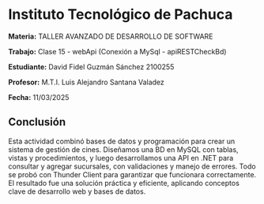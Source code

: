 # Instituto Tecnológico de Pachuca

**Materia:**
TALLER AVANZADO DE DESARROLLO DE SOFTWARE

**Trabajo:**
Clase 15 - webApi (Conexión a MySql - apiRESTCheckBd)

**Estudiante:**
David Fidel Guzmán Sánchez 2100255

**Profesor:**
M.T.I. Luis Alejandro Santana Valadez

**Fecha:**
11/03/2025

## Conclusión
Esta actividad combinó bases de datos y programación para crear un sistema de gestión de cines. Diseñamos una BD en MySQL con tablas, vistas y procedimientos, y luego desarrollamos una API en .NET para consultar y agregar sucursales, con validaciones y manejo de errores. Todo se probó con Thunder Client para garantizar que funcionara correctamente. El resultado fue una solución práctica y eficiente, aplicando conceptos clave de desarrollo web y bases de datos.